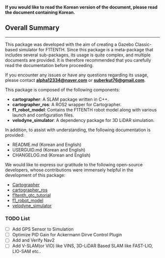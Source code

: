 **If you would like to read the Korean version of the document, please read the document containing Korean.**

## Overall Summary
---
This package was developed with the aim of creating a Gazebo Classic-based simulator for F1TENTH. Since this package is a meta-package that includes several sub-packages, its usage is quite complex, and multiple documents are provided. It is therefore recommended that you carefully read the documentation before proceeding.

If you encounter any issues or have any questions regarding its usage, please contact **alpha12334@naver.com** or **suberkut76@gmail.com**.

This package is composed of the following components:
- **cartographer**: A SLAM package written in C++.
- **cartographer_ros**: A ROS2 wrapper for Cartographer.
- **f1_robot_model**: Contains the F1TENTH robot model along with various launch and configuration files.
- **velodyne_simulator**: A dependency package for 3D LiDAR simulation.

In addition, to assist with understanding, the following documentation is provided:
- README.md (Korean and English)
- USERGUID.md (Korean and English)
- CHANGELOG.md (Korean and English)

We would like to express our gratitude to the following open-source developers, whose contributions were immensely helpful in the development of this package:
- [Cartographer](https://github.com/cartographer-project/cartographer)
- [cartographer_ros](https://github.com/ros2/cartographer_ros)
- [f1tenth_gtc_tutorial](https://github.com/linklab-uva/f1tenth_gtc_tutorial)
- [f1_robot_model](https://github.com/armando-genis/f1_robot_model)
- [velodyne_simulator](https://bitbucket.org/DataspeedInc/velodyne_simulator.git/src)

### TODO List
- [ ] Add GPS Sensor to Simulation
- [ ] Optimize PID Gain for Ackermann Dirve Control Plugin
- [ ] Add and Verify Nav2
- [ ] Add V-SLAM(or VIO) like VINS, 3D-LiDAR Based SLAM like FAST-LIO, LIO-SAM etc..
